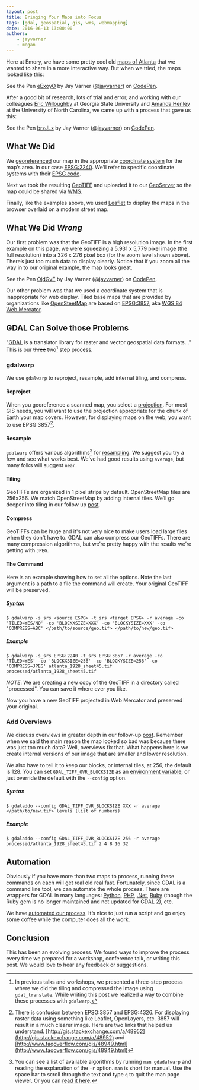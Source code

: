 ```yaml
---
layout: post
title: Bringing Your Maps into Focus
tags: [gdal, geospatial, gis, wms, webmapping]
date: 2016-06-13 13:00:00
authors:
    - jayvarner
    - megan
---
```


Here at Emory, we have some pretty cool old [maps of Atlanta](http://www.digitalgallery.emory.edu/luna/servlet/view/all/where/Atlanta?sort=title%2Cpage_no_%2Ccity%2Cdate) that we wanted to share in a more interactive way. But when we tried, the maps looked like this:

<p data-height="500" data-theme-id="0" data-slug-hash="eExoyO" data-default-tab="result" data-user="jayvarner" data-embed-version="2" data-pen-title="eExoyO" class="codepen">See the Pen <a href="https://codepen.io/jayvarner/pen/eExoyO/">eExoyO</a> by Jay Varner (<a href="https://codepen.io/jayvarner">@jayvarner</a>) on <a href="https://codepen.io">CodePen</a>.</p>
<script async src="https://production-assets.codepen.io/assets/embed/ei.js"></script>

After a good bit of research, lots of trial and error, and working with our colleagues [Eric Willoughby](http://library.gsu.edu/profile/eric-willoughby/) at Georgia State University and [Amanda Henley](https://twitter.com/gislibrarian) at the University of North Carolina, we came up with a process that gave us this:

<p data-height="500" data-theme-id="0" data-slug-hash="brzJLx" data-default-tab="result" data-user="jayvarner" data-embed-version="2" data-pen-title="brzJLx" class="codepen">See the Pen <a href="https://codepen.io/jayvarner/pen/brzJLx/">brzJLx</a> by Jay Varner (<a href="https://codepen.io/jayvarner">@jayvarner</a>) on <a href="https://codepen.io">CodePen</a>.</p>
<script async src="https://production-assets.codepen.io/assets/embed/ei.js"></script>


## What We Did
We [georeferenced](https://en.wikipedia.org/wiki/Georeference) our map in the appropriate [coordinate system](https://en.wikipedia.org/wiki/Coordinate_system) for the map’s area. In our case [EPSG:2240](http://spatialreference.org/ref/epsg/2240/). We’ll refer to specific coordinate systems with their [EPSG code](https://en.wikipedia.org/wiki/International_Association_of_Oil_%26_Gas_Producers#European_Petroleum_Survey_Group).

Next we took the resulting [GeoTIFF](https://en.wikipedia.org/wiki/GeoTIFF) and uploaded it to our [GeoServer](http://geoserver.org) so the map could be shared via [WMS](https://en.wikipedia.org/wiki/Web_Map_Service).

Finally, like the examples above, we used [Leaflet](http://leafletjs.com/) to display the maps in the browser overlaid on a modern street map.

## What We Did *Wrong*
Our first problem was that the GeoTIFF is a high resolution image. In the first example on this page, we were squeezing a 5,931 x 5,779 pixel image (the full resolution) into a 326 x 276 pixel box (for the zoom level shown above). There’s just too much data to display clearly. Notice that if you zoom all the way in to our original example, the map looks great.

<p data-height="500" data-theme-id="0" data-slug-hash="OjdGvE" data-default-tab="result" data-user="jayvarner" data-embed-version="2" data-pen-title="OjdGvE" class="codepen">See the Pen <a href="https://codepen.io/jayvarner/pen/OjdGvE/">OjdGvE</a> by Jay Varner (<a href="https://codepen.io/jayvarner">@jayvarner</a>) on <a href="https://codepen.io">CodePen</a>.</p>
<script async src="https://production-assets.codepen.io/assets/embed/ei.js"></script>

Our other problem was that we used a coordinate system that is inappropriate for web display. Tiled base maps that are provided by organizations like [OpenSteetMap](http://www.openstreetmap.org/about) are based on [EPSG:3857](http://spatialreference.org/ref/sr-org/7483/), aka [WGS 84  Web Mercator](https://en.wikipedia.org/wiki/Web_Mercator#EPSG:3857).

## GDAL Can Solve those Problems
"[GDAL](http://www.gdal.org/) is a translator library for raster and vector geospatial data formats..." This is our ~~three~~ two[^fewer] step process.

### gdalwarp
We use `gdalwarp` to reproject, resample, add internal tiling, and compress.

[^fewer]: In previous talks and workshops, we presented a three-step process where we did the tiling and compressed the image using `gdal_translate`. While writing this post we realized a way to combine these processes with `gdalwarp`.

#### Reproject
When you georeference a scanned map, you select a [projection](https://en.wikipedia.org/wiki/Map_projection). For most GIS needs, you will want to use the projection appropriate for the chunk of Earth your map covers. However, for displaying maps on the web, you want to use EPSG:3857[^whcihcode].

[^whcihcode]:There is confusion between EPSG:3857 and EPSG:4326. For displaying raster data using something like Leaflet, OpenLayers, etc. 3857 will result in a much clearer image. Here are two links that helped us understand. [http://gis.stackexchange.com/a/48952](http://gis.stackexchange.com/a/48952) and [http://www.faqoverflow.com/gis/48949.html](http://www.faqoverflow.com/gis/48949.html)

#### Resample
`gdalwarp` offers various algorithms[^man] for [resampling](https://en.wikipedia.org/wiki/Image_scaling). We suggest you try a few and see what works best. We’ve had good results using `average`, but many folks will suggest `near`.

[^man]: You can see a list of available algorithms by running `man gdadalwarp` and reading the explanation of the `-r` option. `man` is short for manual. Use the space bar to scroll through the text and type `q` to quit the man page viewer. Or you can [read it here](http://www.gdal.org/gdalwarp.html).

#### Tiling
GeoTIFFs are organized in 1 pixel strips by default. OpenStreetMap tiles are 256x256. We match OpenStreetMap by adding internal tiles. We’ll go deeper into tiling in our follow up [post](/2016/06/13/an-overview-of-overviews).

#### Compress
GeoTIFFs can be huge and it's not very nice to make users load large files when they don't have to. GDAL can also compress our GeoTIFFs. There are many compression algorithms, but we’re pretty happy with the results we’re getting with `JPEG`.

#### The Command
Here is an example showing how to set all the options. Note the last argument is a path to a file the command will create. Your original GeoTIFF will be preserved.

##### Syntax
~~~shell
$ gdalwarp -s_srs <source ESPG> -t_srs <target EPSG> -r average -co 'TILED=YES/NO' -co 'BLOCKXSIZE=XXX' -co 'BLOCKYSIZE=XXX' -co 'COMPRESS=ABC' </path/to/source/geo.tif> </path/to/new/geo.tif>
~~~

##### Example
~~~shell
$ gdalwarp -s_srs EPSG:2240 -t_srs EPSG:3857 -r average -co 'TILED=YES' -co 'BLOCKXSIZE=256' -co 'BLOCKYSIZE=256' -co 'COMPRESS=JPEG' atlanta_1928_sheet45.tif processed/atlanta_1928_sheet45.tif
~~~
_NOTE_: We are creating a new copy of the GeoTIFF in a directory called "processed". You can save it where ever you like.

Now you have a new GeoTIFF projected in Web Mercator and preserved your original.

### Add Overviews
We discuss overviews in greater depth in our follow-up [post](/2016/06/13/an-overview-of-overviews). Remember when we said the main reason the map looked so bad was because there was just too much data? Well, overviews fix that. What happens here is we create internal versions of our image that are smaller and lower resolution.

We also have to tell it to keep our blocks, or internal tiles, at 256, the default is 128. You can set `GDAL_TIFF_OVR_BLOCKSIZE` as an [environment variable](https://help.ubuntu.com/community/EnvironmentVariables), or just override the default with the `--config` option.

##### Syntax
~~~shell
$ gdaladdo --config GDAL_TIFF_OVR_BLOCKSIZE XXX -r average </path/to/new.tif> levels (list of numbers)
~~~

##### Example
```shell
$ gdaladdo --config GDAL_TIFF_OVR_BLOCKSIZE 256 -r average processed/atlanta_1928_sheet45.tif 2 4 8 16 32
```

## Automation
Obviously if you have more than two maps to process, running these commands on each will get real old real fast. Fortunately, since GDAL is a command line tool, we can automate the whole process. There are wrappers for GDAL in many languages: [Python](https://pcjericks.github.io/py-gdalogr-cookbook/), [PHP](https://github.com/geonef/php5-gdal), [.Net](https://gdalnet.codeplex.com/), [Ruby](https://github.com/zhm/gdal-ruby) (though the Ruby gem is no longer maintained and not updated for GDAL 2), etc.

We have [automated our process](https://github.com/zhm/gdal-ruby). It’s nice to just run a script and go enjoy some coffee while the computer does all the work.

## Conclusion
This has been an evolving process. We found ways to improve the process every time we prepared for a workshop, conference talk, or writing this post. We would love to hear any feedback or suggestions.
